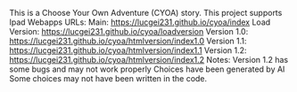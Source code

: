 This is a Choose Your Own Adventure (CYOA) story.
This project supports Ipad Webapps
URLs:
Main: https://lucgei231.github.io/cyoa/index
Load Version: https://lucgei231.github.io/cyoa/loadversion
Version 1.0: https://lucgei231.github.io/cyoa/htmlversion/index1.0
Version 1.1: https://lucgei231.github.io/cyoa/htmlversion/index1.1
Version 1.2: https://lucgei231.github.io/cyoa/htmlversion/index1.2
Notes:
Version 1.2 has some bugs and may not work properly
Choices have been generated by AI
Some choices may not have been written in the code.
